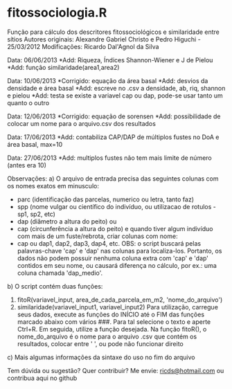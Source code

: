 # fitossociologia.R

Função para cálculo dos descritores fitossociológicos e similaridade entre sítios
Autores originais:  Alexandre Gabriel Christo e Pedro Higuchi - 25/03/2012
Modificações: Ricardo Dal'Agnol da Silva

Data: 06/06/2013
*Add: Riqueza, Índices Shannon-Wiener e J de Pielou
*Add: função similaridade(area1,area2)

Data: 10/06/2013
*Corrigido: equação da área basal
*Add: desvios da densidade e área basal
*Add: escreve no .csv a densidade, ab, riq, shannon e pielou
*Add: testa se existe a variavel cap ou dap, pode-se usar tanto um quanto o outro

Data: 12/06/2013
*Corrigido: equação de sorensen
*Add: possibilidade de colocar um nome para o arquivo.csv dos resultados

Data: 17/06/2013
*Add: contabiliza CAP/DAP de múltiplos fustes no DoA e área basal, max=10

Data: 27/06/2013
*Add: multiplos fustes não tem mais limite de número (antes era 10)

Observações:
a) O arquivo de entrada precisa das seguintes colunas com os nomes exatos em minusculo:
- parc (identificação das parcelas, numerico ou letra, tanto faz)
- spp (nome vulgar ou científico do indivíduo, ou utilizacao de rotulos - sp1, sp2, etc)
- dap (diâmetro a altura do peito)
ou
- cap (circunferência a altura do peito)
e quando tiver algum indivíduo com mais de um fuste/rebrota, criar colunas com nome:
- cap ou dap1, dap2, dap3, dap4, etc.
OBS: o script buscará pelas palavras-chave 'cap' e 'dap' nas colunas para localiza-los.
Portanto, os dados não podem possuir nenhuma coluna extra com 'cap' e 'dap' contidos em
seu nome, ou causará diferença no cálculo, por ex.: uma coluna chamada 'dap_medio'.

b) O script contém duas funções:
1) fitoR(variavel_input, area_de_cada_parcela_em_m2, 'nome_do_arquivo')
2) similaridade(variavel_input1, variavel_input2)
Para utilização, carregue seus dados, execute as funções do INÍCIO até o FIM das funções
marcado abaixo com vários ###. Para tal selecione o texto e aperte Ctrl+R. Em seguida,
utilize a função desejada.
Na função fitoR(), o nome_do_arquivo é o nome para o arquivo .csv que contém os resultados,
colocar entre ' ', ou pode não funcionar direito

c) Mais algumas informações da sintaxe do uso no fim do arquivo

Tem dúvida ou sugestão? Quer contribuir? Me envie: ricds@hotmail.com ou contribua aqui no github
